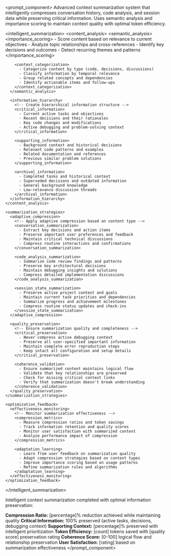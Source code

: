 <prompt_component>
  <step name="Intelligent Context Summarization">
    <description>
Advanced context summarization system that intelligently compresses conversation history, code analysis, and session data while preserving critical information. Uses semantic analysis and importance scoring to maintain context quality with optimal token efficiency.
    </description>
  </step>

  <intelligent_summarization>
    <content_analysis>
      <semantic_analysis>
        <!-- Analyze content semantics for intelligent summarization -->
        <importance_scoring>
          - Score content based on relevance to current objectives
          - Analyze topic relationships and cross-references
          - Identify key decisions and outcomes
          - Detect recurring themes and patterns
        </importance_scoring>
        
        <context_categorization>
          - Categorize content by type (code, decisions, discussions)
          - Classify information by temporal relevance
          - Group related concepts and dependencies
          - Identify actionable items and follow-ups
        </context_categorization>
      </semantic_analysis>
      
      <information_hierarchy>
        <!-- Create hierarchical information structure -->
        <critical_information>
          - Current active tasks and objectives
          - Recent decisions and their rationales
          - Key code changes and modifications
          - Active debugging and problem-solving context
        </critical_information>
        
        <supporting_information>
          - Background context and historical decisions
          - Relevant code patterns and examples
          - Related documentation and references
          - Previous similar problem solutions
        </supporting_information>
        
        <archival_information>
          - Completed tasks and historical context
          - Superseded decisions and outdated information
          - General background knowledge
          - Low-relevance discussion threads
        </archival_information>
      </information_hierarchy>
    </content_analysis>
    
    <summarization_strategies>
      <adaptive_compression>
        <!-- Apply adaptive compression based on content type -->
        <conversation_summarization>
          - Extract key decisions and action items
          - Preserve important user preferences and feedback
          - Maintain critical technical discussions
          - Compress routine interactions and confirmations
        </conversation_summarization>
        
        <code_analysis_summarization>
          - Summarize code review findings and patterns
          - Preserve key architectural decisions
          - Maintain debugging insights and solutions
          - Compress detailed implementation discussions
        </code_analysis_summarization>
        
        <session_state_summarization>
          - Preserve active project context and goals
          - Maintain current task priorities and dependencies
          - Summarize progress and achievement milestones
          - Compress routine status updates and check-ins
        </session_state_summarization>
      </adaptive_compression>
      
      <quality_preservation>
        <!-- Ensure summarization quality and completeness -->
        <critical_preservation>
          - Never compress active debugging context
          - Preserve all user-specified important information
          - Maintain complete error reproduction steps
          - Keep intact all configuration and setup details
        </critical_preservation>
        
        <coherence_validation>
          - Ensure summarized content maintains logical flow
          - Validate that key relationships are preserved
          - Check for missing critical context links
          - Verify that summarization doesn't break understanding
        </coherence_validation>
      </quality_preservation>
    </summarization_strategies>
    
    <optimization_feedback>
      <effectiveness_monitoring>
        <!-- Monitor summarization effectiveness -->
        <compression_metrics>
          - Measure compression ratios and token savings
          - Track information retention and quality scores
          - Monitor user satisfaction with summarized context
          - Analyze performance impact of compression
        </compression_metrics>
        
        <adaptation_learning>
          - Learn from user feedback on summarization quality
          - Adapt compression strategies based on context types
          - Improve importance scoring based on usage patterns
          - Refine summarization rules and algorithms
        </adaptation_learning>
      </effectiveness_monitoring>
    </optimization_feedback>
  </intelligent_summarization>

  <o>
Intelligent context summarization completed with optimal information preservation:

**Compression Ratio:** [percentage]% reduction achieved while maintaining quality
**Critical Information:** 100% preserved (active tasks, decisions, debugging context)
**Supporting Context:** [percentage]% preserved with intelligent prioritization
**Token Efficiency:** [count] tokens saved with [quality score] preservation rating
**Coherence Score:** [0-100] logical flow and relationship preservation
**User Satisfaction:** [rating] based on summarization effectiveness
  </o>
</prompt_component> 